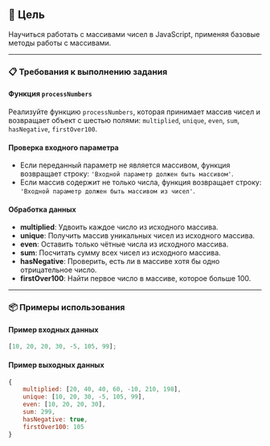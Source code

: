 ## 🎯 Цель
Научиться работать с массивами чисел в JavaScript, применяя базовые методы работы с массивами.

---

### 📋 Требования к выполнению задания
#### Функция `processNumbers`
Реализуйте функцию `processNumbers`, которая принимает массив чисел и возвращает объект с шестью полями: `multiplied`, `unique`, `even`, `sum`, `hasNegative`, `firstOver100`.

#### Проверка входного параметра
- Если переданный параметр не является массивом, функция возвращает строку: `'Входной параметр должен быть массивом'`.
- Если массив содержит не только числа, функция возвращает строку: `'Входной параметр должен быть массивом из чисел'`.

#### Обработка данных
- **multiplied**: Удвоить каждое число из исходного массива.
- **unique**: Получить массив уникальных чисел из исходного массива.
- **even**: Оставить только чётные числа из исходного массива.
- **sum**: Посчитать сумму всех чисел из исходного массива.
- **hasNegative**: Проверить, есть ли в массиве хотя бы одно отрицательное число.
- **firstOver100**: Найти первое число в массиве, которое больше 100.

---

### 📦 Примеры использования
#### Пример входных данных
```js
[10, 20, 20, 30, -5, 105, 99];
```
#### Пример выходных данных
```js
{
    multiplied: [20, 40, 40, 60, -10, 210, 198],
    unique: [10, 20, 30, -5, 105, 99],
    even: [10, 20, 20, 30],
    sum: 299,
    hasNegative: true,
    firstOver100: 105
}
```
